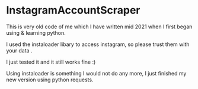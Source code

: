 # InstagramAccountScraper


This is very old code of me which I have written mid 2021 when I first began using & learning python.

I used the instaloader libary to access instagram, so please trust them with your data .

I just tested it and it still works fine :)

Using instaloader is something I would not do any more, I just finished my new version using python requests.
